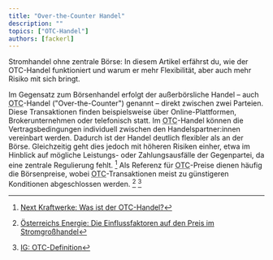 ```yaml
---
title: "Over-the-Counter Handel"
description: ""
topics: ["OTC-Handel"]
authors: [fackerl]
---
```


Stromhandel ohne zentrale Börse: In diesem Artikel erfährst du, wie der OTC-Handel funktioniert und warum er mehr Flexibilität, aber auch mehr Risiko mit sich bringt.

<!-- more -->

Im Gegensatz zum Börsenhandel erfolgt der außerbörsliche Handel – auch <abbr title="Over-the-Counter">OTC</abbr>-Handel ("Over-the-Counter") genannt – direkt zwischen zwei Parteien. Diese Transaktionen finden beispielsweise über Online-Plattformen, Brokerunternehmen oder telefonisch statt. Im <abbr title="Over-the-Counter">OTC</abbr>-Handel können die Vertragsbedingungen individuell zwischen den Handelspartner:innen vereinbart werden. Dadurch ist der Handel deutlich flexibler als an der Börse. Gleichzeitig geht dies jedoch mit höheren Risiken einher, etwa im Hinblick auf mögliche Leistungs- oder Zahlungsausfälle der Gegenpartei, da eine zentrale Regulierung fehlt. [^kraftwerke] Als Referenz für <abbr title="Over-the-Counter">OTC</abbr>-Preise dienen häufig die Börsenpreise, wobei <abbr title="Over-the-Counter">OTC</abbr>-Transaktionen meist zu günstigeren Konditionen abgeschlossen werden. [^ÖE] [^ig]

[^kraftwerke]: [Next Kraftwerke: Was ist der OTC-Handel?](https://www.next-kraftwerke.de/wissen/otc-handel)
[^ÖE]: [Österreichs Energie: Die Einflussfaktoren auf den Preis im Stromgroßhandel](https://oesterreichsenergie.at/publikationen/dossiers/stromgrosshandel)
[^ig]: [IG: OTC-Definition](https://www.ig.com/at/trading-glossar/otc-definition)
[^captrader]: [Captrader: OTC - Over the Counter](https://www.captrader.com/glossar/otc-over-the-counter/)
